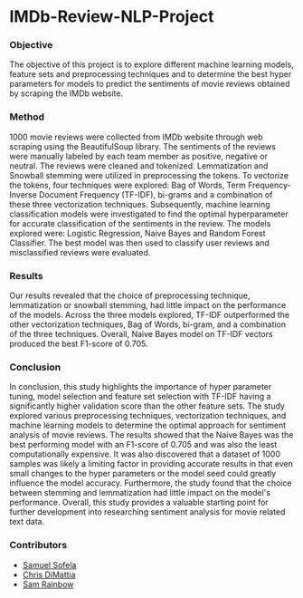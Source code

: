 # IMDb-Review-NLP-Project



### Objective
The objective of this project is to explore different machine learning models, feature sets and preprocessing techniques and to determine the best hyper parameters for models to predict the sentiments of movie reviews obtained by scraping the IMDb website. 

### Method
1000 movie reviews were collected from IMDb website through web scraping using the BeautifulSoup library. The sentiments of the reviews were manually labeled by each team member as positive, negative or neutral. The reviews were cleaned and tokenized. Lemmatization and Snowball stemming were utilized in preprocessing the tokens. To vectorize the tokens, four techniques were explored: Bag of Words, Term Frequency-Inverse Document Frequency (TF-IDF), bi-grams and a combination of these three vectorization techniques. Subsequently, machine learning classification models were investigated to find the optimal hyperparameter for accurate classification of the sentiments in the review. The models explored were: Logistic Regression, Naive Bayes and Random Forest Classifier. The best model was then used to classify user reviews and misclassified reviews were evaluated.

### Results
Our results revealed that the choice of preprocessing technique, lemmatization or snowball stemming, had little impact on the performance of the models. Across the three models explored, TF-IDF outperformed the other vectorization techniques, Bag of Words, bi-gram, and a combination of the three techniques. Overall, Naive Bayes model on TF-IDF vectors produced the best F1-score of 0.705. 

### Conclusion
In conclusion, this study highlights the importance of hyper parameter tuning, model selection and feature set selection with TF-IDF having a significantly higher validation score than the other feature sets. The study explored various preprocessing techniques, vectorization techniques, and machine learning models to determine the optimal approach for sentiment analysis of movie reviews. The results showed that the Naive Bayes was the best performing model with an F1-score of 0.705 and was also the least computationally expensive.  It was also discovered that a dataset of 1000 samples was likely a limiting factor in providing accurate results in that even small changes to the hyper parameters or the model seed could greatly influence the model accuracy.  Furthermore, the study found that the choice between stemming and lemmatization had little impact on the model's performance. Overall, this study provides a valuable starting point for further development into researching sentiment analysis for movie related text data.

### Contributors
- [Samuel Sofela](https://github.com/sofels)
- [Chris DiMattia](https://github.com/chd-vicis)
- [Sam Rainbow](https://github.com/SMRain10)
